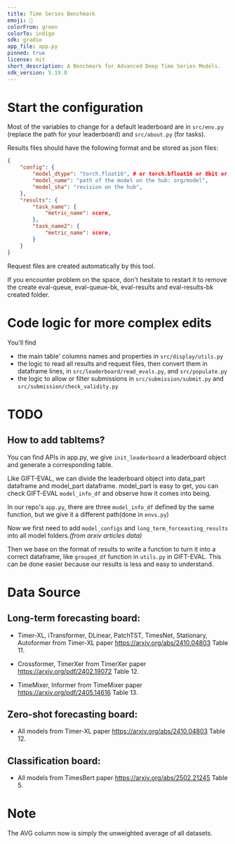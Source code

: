 ```yaml
---
title: Time Series Benchmark
emoji: 🥇
colorFrom: green
colorTo: indigo
sdk: gradio
app_file: app.py
pinned: true
license: mit
short_description: A Benchmark for Advanced Deep Time Series Models.
sdk_version: 5.19.0
---
```


# Start the configuration

Most of the variables to change for a default leaderboard are in `src/env.py` (replace the path for your leaderboard) and `src/about.py` (for tasks).

Results files should have the following format and be stored as json files:
```json
{
    "config": {
        "model_dtype": "torch.float16", # or torch.bfloat16 or 8bit or 4bit
        "model_name": "path of the model on the hub: org/model",
        "model_sha": "revision on the hub",
    },
    "results": {
        "task_name": {
            "metric_name": score,
        },
        "task_name2": {
            "metric_name": score,
        }
    }
}
```

Request files are created automatically by this tool.

If you encounter problem on the space, don't hesitate to restart it to remove the create eval-queue, eval-queue-bk, eval-results and eval-results-bk created folder.

# Code logic for more complex edits

You'll find 
- the main table' columns names and properties in `src/display/utils.py`
- the logic to read all results and request files, then convert them in dataframe lines, in `src/leaderboard/read_evals.py`, and `src/populate.py`
- the logic to allow or filter submissions in `src/submission/submit.py` and `src/submission/check_validity.py`

# TODO
## How to add tabItems?

You can find APIs in app.py, we give `init_leaderboard` a leaderboard object and generate a corresponding table.

Like GIFT-EVAL, we can divide the leaderboard object into data_part dataframe and model_part dataframe.
model_part is easy to get, you can check GIFT-EVAL `model_info_df` and observe how it comes into being.

In our repo's `app.py`, there are three `model_info_df` defined by the same function, but we give it a different path(done in `envs.py`)

Now we first need to add `model_configs` and `long_term_forceasting_results` into all model folders.*(from arxiv articles data)*

Then we base on the format of results to write a function to turn it into a correct dataframe, like `grouped_df` function in `utils.py` in GIFT-EVAL. This can be done easier because our results is less and easy to understand.


# Data Source
## Long-term forecasting board:
- Timer-XL, iTransformer, DLinear, PatchTST, TimesNet, Stationary, Autoformer from Timer-XL paper https://arxiv.org/abs/2410.04803 Table 11.

- Crossformer, TimerXer from TimerXer paper https://arxiv.org/pdf/2402.19072 Table 12.

- TimeMixer, Informer from TimeMixer paper https://arxiv.org/pdf/2405.14616 Table 13.

## Zero-shot forecasting board:
- All models from Timer-XL paper https://arxiv.org/abs/2410.04803  Table 12.

## Classification board:
- All models from TimesBert paper https://arxiv.org/abs/2502.21245 Table 5.


# Note 
The AVG column now is simply the unweighted average of all datasets. 